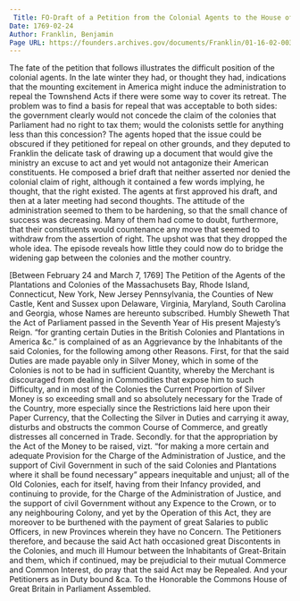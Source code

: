 ```yaml
---
 Title: FO-Draft of a Petition from the Colonial Agents to the House of Commons, [between 24 February 1769 and 7 March 1769]
Date: 1769-02-24
Author: Franklin, Benjamin
Page URL: https://founders.archives.gov/documents/Franklin/01-16-02-0032
---
```


The fate of the petition that follows illustrates the difficult position of the colonial agents. In the late winter they had, or thought they had, indications that the mounting excitement in America might induce the administration to repeal the Townshend Acts if there were some way to cover its retreat. The problem was to find a basis for repeal that was acceptable to both sides: the government clearly would not concede the claim of the colonies that Parliament had no right to tax them; would the colonists settle for anything less than this concession? The agents hoped that the issue could be obscured if they petitioned for repeal on other grounds, and they deputed to Franklin the delicate task of drawing up a document that would give the ministry an excuse to act and yet would not antagonize their American constituents. He composed a brief draft that neither asserted nor denied the colonial claim of right, although it contained a few words implying, he thought, that the right existed. The agents at first approved his draft, and then at a later meeting had second thoughts. The attitude of the administration seemed to them to be hardening, so that the small chance of success was decreasing. Many of them had come to doubt, furthermore, that their constituents would countenance any move that seemed to withdraw from the assertion of right. The upshot was that they dropped the whole idea. The episode reveals how little they could now do to bridge the widening gap between the colonies and the mother country.
 

  [Between February 24 and March 7, 1769]
  The Petition of the Agents of the Plantations and Colonies of the Massachusets Bay, Rhode Island, Connecticut, New York, New Jersey Pennsylvania, the Counties of New Castle, Kent and Sussex upon Delaware, Virginia, Maryland, South Carolina and Georgia, whose Names are hereunto subscribed.
Humbly Sheweth
That the Act of Parliament passed in the Seventh Year of His present Majesty’s Reign. “for granting certain Duties in the British Colonies and Plantations in America &c.” is complained of as an Aggrievance by the Inhabitants of the said Colonies, for the following among other Reasons.
First, for that the said Duties are made payable only in Silver Money, which in some of the Colonies is not to be had in sufficient Quantity, whereby the Merchant is discouraged from dealing in Commodities that expose him to such Difficulty, and in most of the Colonies the Current Proportion of Silver Money is so exceeding small and so absolutely necessary for the Trade of the Country, more especially since the Restrictions laid here upon their Paper Currency, that the Collecting the Silver in Duties and carrying it away, disturbs and obstructs the common Course of Commerce, and greatly distresses all concerned in Trade.
Secondly. for that the appropriation by the Act of the Money to be raised, vizt. “for making a more certain and adequate Provision for the Charge of the Administration of Justice, and the support of Civil Government in such of the said Colonies and Plantations where it shall be found necessary” appears inequitable and unjust; all of the Old Colonies, each for itself, having from their Infancy provided, and continuing to provide, for the Charge of the Administration of Justice, and the support of civil Government without any Expence to the Crown, or to any neighbouring Colony, and yet by the Operation of this Act, they are moreover to be burthened with the payment of great Salaries to public Officers, in new Provinces wherein they have no Concern.
The Petitioners therefore, and because the said Act hath occasioned great Discontents in the Colonies, and much ill Humour between the Inhabitants of Great-Britain and them, which if continued, may be prejudicial to their mutual Commerce and Common Interest, do pray that the said Act may be Repealed.
  And your Petitioners as in Duty bound &ca.
To the Honorable the Commons House of Great Britain in Parliament Assembled.

